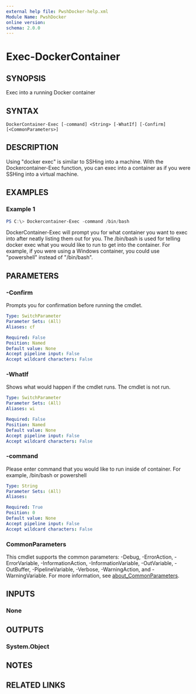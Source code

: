 ```yaml
---
external help file: PwshDocker-help.xml
Module Name: PwshDocker
online version:
schema: 2.0.0
---
```


# Exec-DockerContainer

## SYNOPSIS
Exec into a running Docker container

## SYNTAX

```
DockerContainer-Exec [-command] <String> [-WhatIf] [-Confirm] [<CommonParameters>]
```

## DESCRIPTION
Using "docker exec" is similar to SSHing into a machine. With the Dockercontainer-Exec function, you can exec into a container as if you were SSHing into a virtual machine.

## EXAMPLES

### Example 1
```powershell
PS C:\> Dockercontainer-Exec -command /bin/bash
```

DockerContainer-Exec will prompt you for what container you want to exec into after neatly listing them out for you. The /bin/bash is used for telling docker exec what you would like to run to get into the container. For example, if you were using a Windows container, you could use "powershell" instead of "/bin/bash".

## PARAMETERS

### -Confirm
Prompts you for confirmation before running the cmdlet.

```yaml
Type: SwitchParameter
Parameter Sets: (All)
Aliases: cf

Required: False
Position: Named
Default value: None
Accept pipeline input: False
Accept wildcard characters: False
```

### -WhatIf
Shows what would happen if the cmdlet runs.
The cmdlet is not run.

```yaml
Type: SwitchParameter
Parameter Sets: (All)
Aliases: wi

Required: False
Position: Named
Default value: None
Accept pipeline input: False
Accept wildcard characters: False
```

### -command
Please enter command that you would like to run inside of container.
For example, /bin/bash or powershell

```yaml
Type: String
Parameter Sets: (All)
Aliases:

Required: True
Position: 0
Default value: None
Accept pipeline input: False
Accept wildcard characters: False
```

### CommonParameters
This cmdlet supports the common parameters: -Debug, -ErrorAction, -ErrorVariable, -InformationAction, -InformationVariable, -OutVariable, -OutBuffer, -PipelineVariable, -Verbose, -WarningAction, and -WarningVariable. For more information, see [about_CommonParameters](http://go.microsoft.com/fwlink/?LinkID=113216).

## INPUTS

### None

## OUTPUTS

### System.Object
## NOTES

## RELATED LINKS
